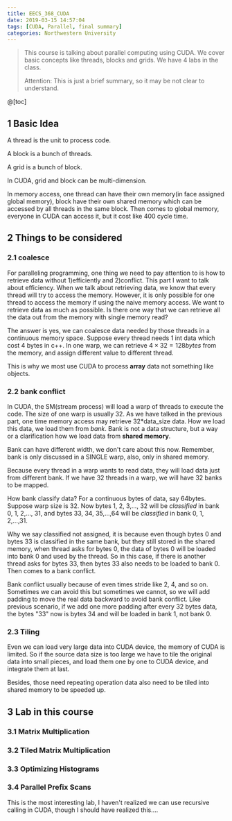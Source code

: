 ```yaml
---
title: EECS_368_CUDA
date: 2019-03-15 14:57:04
tags: [CUDA, Parallel, final summary]
categories: Northwestern University
---
```


> This course is talking about parallel computing using CUDA. We cover basic concepts like threads, blocks and grids. We have 4 labs in the class.
>
> Attention: This is just a brief summary, so it may be not clear to understand.

<!--more-->

@[toc]



## 1 Basic Idea

A thread is the unit to process code.

A block is a bunch of threads.

A grid is a bunch of block.

In CUDA, grid and block can be multi-dimension.

In memory access, one thread can have their own memory(in face assigned global memory), block have their own shared memory which can be accessed by all threads in the same block. Then comes to global memory, everyone in CUDA can access it, but it cost like 400 cycle time.

## 2 Things to be considered

### 2.1 coalesce

For paralleling programming, one thing we need to pay attention to is how to retrieve data without 1)efficiently and 2)conflict. This part I want to talk about efficiency. When we talk about retrieving data, we know that every thread will try to access the memory. However, it is only possible for one thread to access the memory if using the naive memory access. We want to retrieve data as much as possible. Is there one way that we can retrieve all the data out from the memory with single memory read?

The answer is yes, we can coalesce data needed by those threads in a continuous memory space. Suppose every thread needs 1 int data which cost 4 bytes in c++. In one warp, we can retrieve $4 \times 32 = 128bytes$ from the memory, and assign different value to different thread.

This is why we most use CUDA to process **array** data not something like objects.

### 2.2 bank conflict

In CUDA, the SM(stream process) will load a warp of threads to execute the code. The size of one warp is usually 32. As we have talked in the previous part, one time memory access may retrieve 32*data_size data. How we load this data, we load them from *bank*. Bank is not a data structure, but a way or a clarification how we load data from **shared memory**.

Bank can have different width, we don't care about this now. Remember, bank is only discussed in a SINGLE warp, also, only in shared memory.

Because every thread in a warp wants to read data, they will load data just from different bank. If we have 32 threads in a warp, we will have 32 banks to be mapped.

How bank classify data? For a continuous bytes of data, say 64bytes. Suppose warp size is 32. Now bytes 1, 2, 3,…, 32 will be *classified* in bank 0, 1, 2,…, 31, and bytes 33, 34, 35,…,64 will be *classified* in bank 0, 1, 2,…,31.

Why we say classified not assigned, it is because even though bytes 0 and bytes 33 is classified in the same bank, but they still stored in the shared memory, when thread asks for bytes 0, the data of bytes 0 will be loaded into bank 0 and used by the thread. So in this case, if there is another thread asks for bytes 33, then bytes 33 also needs to be loaded to bank 0. Then comes to a bank conflict.

Bank conflict usually because of even times stride like 2, 4, and so on. Sometimes we can avoid this but sometimes we cannot, so we will add padding to move the real data backward to avoid bank conflict. Like previous scenario, if we add one more padding after every 32 bytes data, the bytes "33" now is bytes 34 and will be loaded in bank 1, not bank 0.



### 2.3 Tiling

Even we can load very large data into CUDA device, the memory of CUDA is limited. So if the source data size is too large we have to tile the original data into small pieces, and load them one by one to CUDA device, and integrate them at last.

Besides, those need repeating operation data also need to be tiled into shared memory to be speeded up.

## 3 Lab in this course

### 3.1 Matrix Multiplication

### 3.2 Tiled Matrix Multiplication

### 3.3 Optimizing Histograms

### 3.4  Parallel Prefix Scans

This is the most interesting lab, I haven't realized we can use recursive calling in CUDA, though I should have realized this….